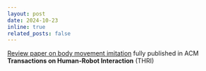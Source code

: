 ```yaml
---
layout: post
date: 2024-10-23
inline: true
related_posts: false
---
```


[Review paper on body movement imitation](https://dl.acm.org/doi/10.1145/3682074) fully published in ACM **Transactions on Human-Robot Interaction** (THRI)